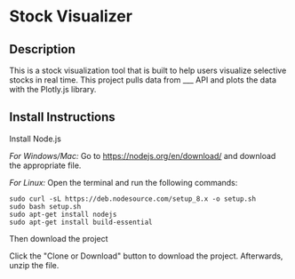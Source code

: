 # Stock Visualizer

## Description
This is a stock visualization tool that is built to help users visualize selective stocks in real time. This project pulls data from ___ API and plots the data with the Plotly.js library.

## Install Instructions

Install Node.js

*For Windows/Mac:*
Go to https://nodejs.org/en/download/ and download the appropriate file.

*For Linux:*
Open the terminal and run the following commands:

`sudo curl -sL https://deb.nodesource.com/setup_8.x -o setup.sh`<br>
`sudo bash setup.sh`<br>
`sudo apt-get install nodejs`<br>
`sudo apt-get install build-essential`<br>

Then download the project

Click the "Clone or Download" button to download the project. Afterwards, unzip the file.


